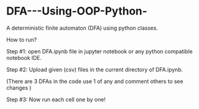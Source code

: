 # DFA---Using-OOP-Python-
A deterministic finite automaton (DFA) using python classes.

How to run?

Step #1: open DFA.ipynb file in jupyter notebook or any python compatible notebook IDE.

Step #2: Upload given (csv) files in the current directory of DFA.ipynb.

(There are 3 DFAs in the code use 1 of any and comment others to see changes )

Step #3: Now run each cell one by one!

